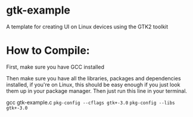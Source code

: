 # gtk-example
A template for creating UI on Linux devices using the GTK2 toolkit

# How to Compile:

First, make sure you have GCC installed

Then make sure you have all the libraries, packages and dependencies installed, if you're on Linux, this should be easy enough if you just look them up in your package manager. Then just run this line in your terminal.

gcc gtk-example.c `pkg-config --cflags gtk+-3.0` `pkg-config --libs gtk+-3.0`

